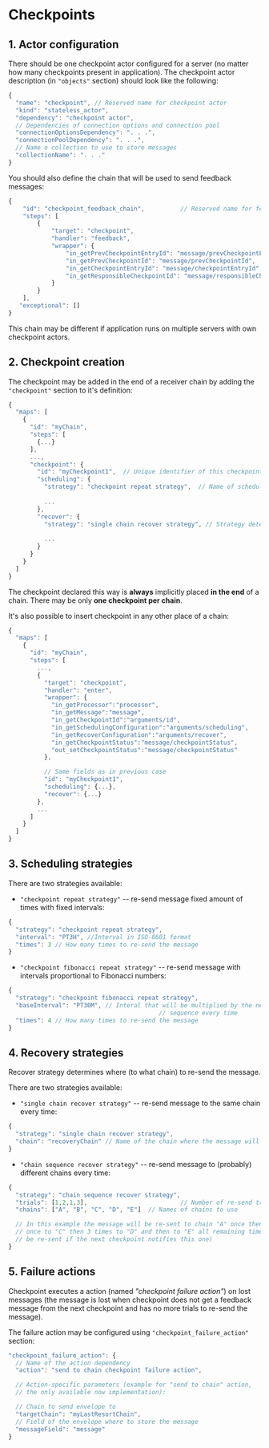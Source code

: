 # Checkpoints

## 1. Actor configuration

There should be one checkpoint actor configured for a server (no matter how many checkpoints present in application). The checkpoint actor description (in `"objects"` section) should look like the following:

``` JavaScript
{
  "name": "checkpoint", // Reserved name for checkpoint actor
  "kind": "stateless_actor",
  "dependency": "checkpoint actor",
  // Dependencies of connection options and connection pool
  "connectionOptionsDependency": ". . .",
  "connectionPoolDependency": ". . .",
  // Name o collection to use to store messages
  "collectionName": ". . ."
}
```

You should also define the chain that will be used to send feedback messages:

```JavaScript
{
    "id": "checkpoint_feedback_chain",          // Reserved name for feedback chain
    "steps": [
        {
            "target": "checkpoint",
            "handler": "feedback",
            "wrapper": {
                "in_getPrevCheckpointEntryId": "message/prevCheckpointEntryId",
                "in_getPrevCheckpointId": "message/prevCheckpointId",
                "in_getCheckpointEntryId": "message/checkpointEntryId",
                "in_getResponsibleCheckpointId": "message/responsibleCheckpointId"
            }
        }
    ],
   "exceptional": []
}
```

This chain may be different if application runs on multiple servers with own checkpoint actors.

## 2. Checkpoint creation

The checkpoint may be added in the end of a receiver chain by adding the `"checkpoint"` section to it's definition:

``` JavaScript
{
  "maps": [
    {
      "id": "myChain",
      "steps": [
        {...}
      ],
      ...,
      "checkpoint": {
        "id": "myCheckpoint1",  // Unique identifier of this checkpoint
        "scheduling": {
          "strategy": "checkpoint repeat strategy",  // Name of scheduling strategy used to determine
                                                                           // when to re-send a message (see pt.3)
          ...
        },
        "recover": {
          "strategy": "single chain recover strategy", // Strategy determining what chain to use when
                                                                              // re-sending a message (see pt.4)
          ...
        }
      }
    }
  ]
}
```

The checkpoint declared this way is **always** implicitly placed **in the end** of a chain. There may be only **one checkpoint per chain**.

It's also possible to insert checkpoint in any other place of a chain:

```JavaScript
{
  "maps": [
    {
      "id": "myChain",
      "steps": [
        ...,
        {
          "target": "checkpoint",
          "handler": "enter",
          "wrapper": {
            "in_getProcessor":"processor",
            "in_getMessage":"message",
            "in_getCheckpointId":"arguments/id",
            "in_getSchedulingConfiguration":"arguments/scheduling",
            "in_getRecoverConfiguration":"arguments/recover",
            "in_getCheckpointStatus":"message/checkpointStatus",
            "out_setCheckpointStatus":"message/checkpointStatus"
          },

          // Same fields as in previous case
          "id": "myCheckpoint1",
          "scheduling": {...},
          "recover": {...}
        },
        ...
      ]
    }
  ]
}
```

## 3. Scheduling strategies

There are two strategies available:
- `"checkpoint repeat strategy"` -- re-send message fixed amount of times with fixed intervals:

``` JavaScript
{
  "strategy": "checkpoint repeat strategy",
  "interval": "PT3H", //Interval in ISO-8601 format
  "times": 3 // How many times to re-send the message
}
```
- `"checkpoint fibonacci repeat strategy"` -- re-send message with intervals proportional to Fibonacci numbers:

``` JavaScript
{
  "strategy": "checkpoint fibonacci repeat strategy",
  "baseInterval": "PT30M", // Interal that will be multiplied by the next number of Fibonacci
                                          // sequence every time
  "times": 4 // How many times to re-send the message
}
```
## 4. Recovery strategies

Recover strategy determines where (to what chain) to re-send the message.

There are two strategies available:

- `"single chain recover strategy"` -- re-send message to the same chain every time:

``` JavaScript
{
  "strategy": "single chain recover strategy",
  "chain": "recoveryChain" // Name of the chain where the message will be sent
}
```
- `"chain sequence recover strategy"` -- re-send message to (probably) different chains every time:

``` JavaScript
{
  "strategy": "chain sequence recover strategy",
  "trials": [1,2,1,3],                          // Number of re-send trials to switch to next chain after
  "chains": ["A", "B", "C", "D", "E"]  // Names of chains to use

  // In this example the message will be re-sent to chain "A" once then two times to chain "B" then
  // once to "C" then 3 times to "D" and then to "E" all remaining times (of course the message will not
  // be re-sent if the next checkpoint notifies this one)
}
```

## 5. Failure actions

Checkpoint executes a action (named *"checkpoint failure action"*) on lost messages (the message is lost
when checkpoint does not get a feedback message from the next checkpoint and has no more trials to re-send the message).

The failure action may be configured using `"checkpoint_failure_action"` section:

```JavaScript
"checkpoint_failure_action": {
  // Name of the action dependency
  "action": "send to chain checkpoint failure action",

  // Action-specific parameters (example for "send to chain" action,
  // the only available now implementation):

  // Chain to send envelope to
  "targetChain": "myLastResortChain",
  // Field of the envelope where to store the message
  "messageField": "message"
}
```

